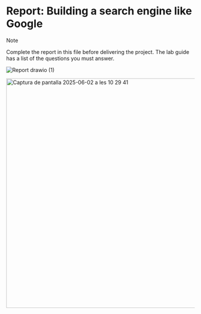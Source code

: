 # Report: Building a search engine like Google

> [!NOTE]  
> Complete the report in this file before delivering the project.
> The lab guide has a list of the questions you must answer.

![Report drawio (1)](https://github.com/user-attachments/assets/b8b5d6a8-e1ce-4598-b0f3-870ac0537868)

<img width="613" alt="Captura de pantalla 2025-06-02 a les 10 29 41" src="https://github.com/user-attachments/assets/878a3349-0d2f-4314-9ac8-5e4c79d7ff50" />
